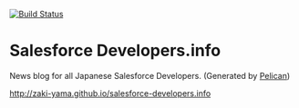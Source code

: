 [![Build Status](https://travis-ci.org/zaki-yama/salesforce-developers.info.svg)](https://travis-ci.org/zaki-yama/salesforce-developers.info)

Salesforce Developers.info
==========================

News blog for all Japanese Salesforce Developers.
(Generated by [Pelican](http://docs.getpelican.com/en/3.6.3/))

http://zaki-yama.github.io/salesforce-developers.info
